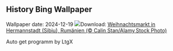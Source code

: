 ## History Bing Wallpaper
Wallpaper date: 2024-12-19
![](https://www.bing.com/th?id=OHR.SibiuRomania_DE-DE6226513054_UHD.jpg&w=1000)Download: [Weihnachtsmarkt in Hermannstadt (Sibiu), Rumänien (© Calin Stan/Alamy Stock Photo)](https://www.bing.com/th?id=OHR.SibiuRomania_DE-DE6226513054_UHD.jpg)

Auto get programm by LtgX
